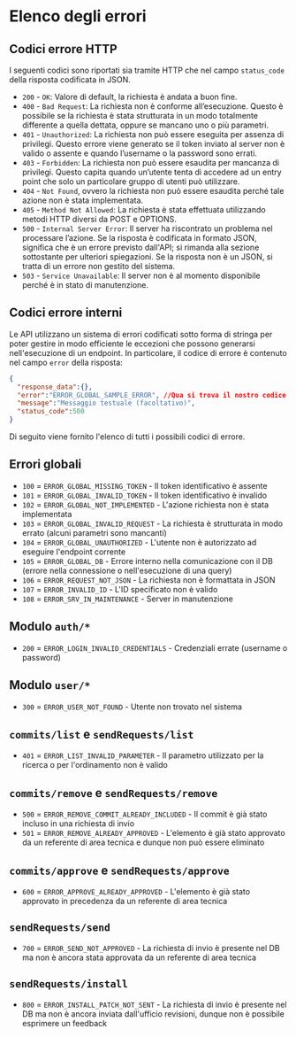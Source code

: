 # Elenco degli errori

## Codici errore HTTP

I seguenti codici sono riportati sia tramite HTTP che nel campo `status_code` della risposta codificata in JSON.

* `200` - `OK`: Valore di default, la richiesta è andata a buon fine.
* `400` - `Bad Request`: La richiesta non è conforme all’esecuzione. Questo è possibile se la richiesta è stata strutturata in un modo totalmente differente a quella dettata, oppure se mancano uno o più parametri.
* `401` - `Unauthorized`: La richiesta non può essere eseguita per assenza di privilegi. Questo errore viene generato se il token inviato al server non è valido o assente e quando l’username o la password sono errati.
* `403` - `Forbidden`: La richiesta non può essere esaudita per mancanza di privilegi. Questo capita quando un’utente tenta di accedere ad un entry point che solo un particolare gruppo di utenti può utilizzare.
* `404` - `Not Found`, ovvero la richiesta non può essere esaudita perché tale azione non è stata implementata.
* `405` - `Method Not Allowed`: La richiesta è stata effettuata utilizzando metodi HTTP diversi da POST e OPTIONS.
* `500` - `Internal Server Error`: Il server ha riscontrato un problema nel processare l’azione. Se la risposta è codificata in formato JSON, significa che è un errore previsto dall'API; si rimanda alla sezione sottostante per ulteriori spiegazioni. Se la risposta non è un JSON, si tratta di un errore non gestito del sistema.
* `503` - `Service Unavailable`: Il server non è al momento disponibile perché è in stato di manutenzione.


## Codici errore interni

Le API utilizzano un sistema di errori codificati sotto forma di stringa per poter gestire in modo efficiente le eccezioni che possono generarsi nell'esecuzione di un endpoint. In particolare, il codice di errore è contenuto nel campo `error` della risposta:

```json
{
  "response_data":{},
  "error":"ERROR_GLOBAL_SAMPLE_ERROR", //Qua si trova il nostro codice errore
  "message":"Messaggio testuale (facoltativo)",
  "status_code":500
}
```

Di seguito viene fornito l'elenco di tutti i possibili codici di errore. 

## Errori globali
* `100` = `ERROR_GLOBAL_MISSING_TOKEN` - Il token identificativo è assente
* `101` = `ERROR_GLOBAL_INVALID_TOKEN` - Il token identificativo è invalido
* `102` = `ERROR_GLOBAL_NOT_IMPLEMENTED` - L'azione richiesta non è stata implementata
* `103` = `ERROR_GLOBAL_INVALID_REQUEST` - La richiesta è strutturata in modo errato (alcuni parametri sono mancanti)
* `104` = `ERROR_GLOBAL_UNAUTHORIZED` - L'utente non è autorizzato ad eseguire l'endpoint corrente
* `105` = `ERROR_GLOBAL_DB` - Errore interno nella comunicazione con il DB (errore nella connessione o nell'esecuzione di una query)
* `106` = `ERROR_REQUEST_NOT_JSON` - La richiesta non è formattata in JSON
* `107` = `ERROR_INVALID_ID` - L'ID specificato non è valido
* `108` = `ERROR_SRV_IN_MAINTENANCE` - Server in manutenzione

## Modulo `auth/*`
* `200` = `ERROR_LOGIN_INVALID_CREDENTIALS` - Credenziali errate (username o password)

## Modulo `user/*`
* `300` = `ERROR_USER_NOT_FOUND` - Utente non trovato nel sistema

## `commits/list` e `sendRequests/list`
* `401` = `ERROR_LIST_INVALID_PARAMETER` - Il parametro utilizzato per la ricerca o per l'ordinamento non è valido

## `commits/remove` e `sendRequests/remove`
* `500` = `ERROR_REMOVE_COMMIT_ALREADY_INCLUDED` - Il commit è già stato incluso in una richiesta di invio
* `501` = `ERROR_REMOVE_ALREADY_APPROVED` - L'elemento è già stato approvato da un referente di area tecnica e dunque non può essere eliminato

## `commits/approve` e `sendRequests/approve`
* `600` = `ERROR_APPROVE_ALREADY_APPROVED` - L'elemento è già stato approvato in precedenza da un referente di area tecnica

## `sendRequests/send`
* `700` = `ERROR_SEND_NOT_APPROVED` - La richiesta di invio è presente nel DB ma non è ancora stata approvata da un referente di area tecnica

## `sendRequests/install`
* `800` = `ERROR_INSTALL_PATCH_NOT_SENT` - La richiesta di invio è presente nel DB ma non è ancora inviata dall'ufficio revisioni, dunque non è possibile esprimere un feedback